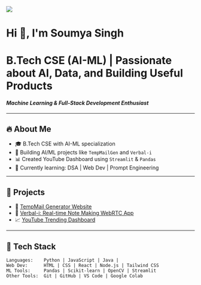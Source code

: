  <img src="https://readme-typing-svg.demolab.com font=Fira+Code&pause=1000&center=true&vCenter=true&width=500&lines=Hi+👋,+I'm+Soumya+Singh" />
 
   # Hi 👋, I'm Soumya Singh

# B.Tech CSE (AI-ML) | Passionate about AI, Data, and Building Useful Products

#### *Machine Learning & Full-Stack Development Enthusiast*

---

## 🔥 About Me

* 🎓 B.Tech CSE with AI-ML specialization  
* 🧠 Building AI/ML projects like `TempMailGen` and `Verbal-i`  
* 📊 Created YouTube Dashboard using `Streamlit` & `Pandas`  
* 🌱 Currently learning: DSA | Web Dev | Prompt Engineering

---

## 🚀 Projects

* 🔗 [TempMail Generator Website](#)
* 🧠 [Verbal-i: Real-time Note Making WebRTC App](#)
* 📈 [YouTube Trending Dashboard](#)

---

## 🧰 Tech Stack

```text
Languages:    Python | JavaScript | Java | 
Web Dev:      HTML | CSS | React | Node.js | Tailwind CSS
ML Tools:     Pandas | Scikit-learn | OpenCV | Streamlit
Other Tools:  Git | GitHub | VS Code | Google Colab
